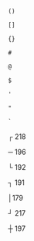```
()
```
```
[]
```
```
{}
```
```
#
```
```
@
```
```
$
```
```
'
```
```
"
```
```
`
```

┌ 218

─ 196

└ 192

┐ 191

│179

┘ 217

┼ 197
